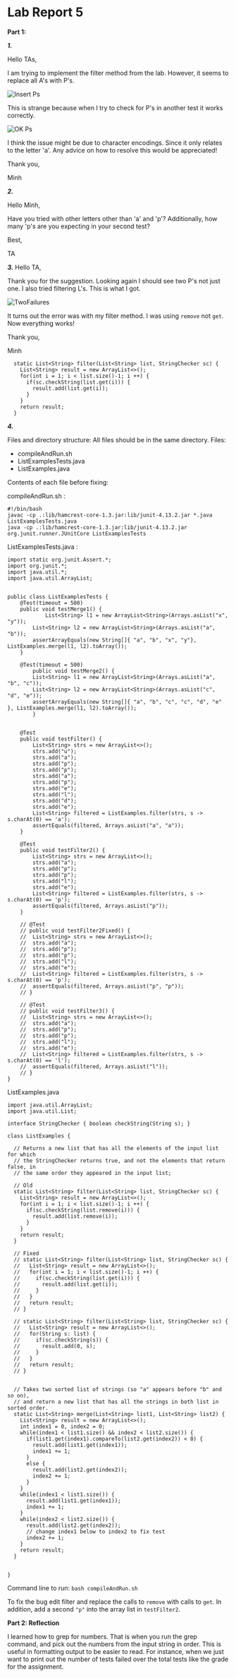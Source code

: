 # **Lab Report 5**
**Part 1:**

***1.***

Hello TAs,

I am trying to implement the filter method from the lab. However, it seems to replace all A's with P's.

![Insert Ps](ScreenshotLab5-1.png)

This is strange because when I try to check for P's in another test it works correctly.

![OK Ps](ScreenshotLab5-2.png)

I think the issue might be due to character encodings. Since it only relates to the letter 'a'. Any advice on how to resolve this would be appreciated!

Thank you,

Minh


***2.***

Hello Minh,

Have you tried with other letters other than 'a' and 'p'? Additionally, how many 'p's are you expecting in your second test?

Best,

TA

***3.***
Hello TA,

Thank you for the suggestion. Looking again I should see two P's not just one. I also tried filtering L's. This is what I got.

![TwoFailures](ScreenshotLab5-3.png)

It turns out the error was with my filter method. I was using `remove` not `get`. Now everything works!

Thank you,

Minh

```
  static List<String> filter(List<String> list, StringChecker sc) {
    List<String> result = new ArrayList<>();
    for(int i = 1; i < list.size()-1; i ++) {
      if(sc.checkString(list.get(i))) {
        result.add(list.get(i));
      }
    }
    return result;
  }
```
***4.***

Files and directory structure:
All files should be in the same directory.
Files:
- compileAndRun.sh
- ListExamplesTests.java
- ListExamples.java

Contents of each file before fixing:

compileAndRun.sh :
```
#!/bin/bash
javac -cp .:lib/hamcrest-core-1.3.jar:lib/junit-4.13.2.jar *.java ListExamplesTests.java
java -cp .:lib/hamcrest-core-1.3.jar:lib/junit-4.13.2.jar org.junit.runner.JUnitCore ListExamplesTests
```

ListExamplesTests.java :
```
import static org.junit.Assert.*;
import org.junit.*;
import java.util.*;
import java.util.ArrayList;


public class ListExamplesTests {
	@Test(timeout = 500)
	public void testMerge1() {
    		List<String> l1 = new ArrayList<String>(Arrays.asList("x", "y"));
		List<String> l2 = new ArrayList<String>(Arrays.asList("a", "b"));
		assertArrayEquals(new String[]{ "a", "b", "x", "y"}, ListExamples.merge(l1, l2).toArray());
	}
	
	@Test(timeout = 500)
        public void testMerge2() {
		List<String> l1 = new ArrayList<String>(Arrays.asList("a", "b", "c"));
		List<String> l2 = new ArrayList<String>(Arrays.asList("c", "d", "e"));
		assertArrayEquals(new String[]{ "a", "b", "c", "c", "d", "e" }, ListExamples.merge(l1, l2).toArray());
        }

	
	@Test
	public void testFilter() {
		List<String> strs = new ArrayList<>();
		strs.add("u");
		strs.add("a");
		strs.add("p");
		strs.add("p");
		strs.add("a");
		strs.add("p");
		strs.add("e");
		strs.add("l");
		strs.add("d");
		strs.add("e");
		List<String> filtered = ListExamples.filter(strs, s -> s.charAt(0) == 'a');
		assertEquals(filtered, Arrays.asList("a", "a"));
	}

	@Test
	public void testFilter2() {
		List<String> strs = new ArrayList<>();
		strs.add("a");
		strs.add("p");
		strs.add("p");
		strs.add("l");
		strs.add("e");
		List<String> filtered = ListExamples.filter(strs, s -> s.charAt(0) == 'p');
		assertEquals(filtered, Arrays.asList("p"));
	}

	// @Test
	// public void testFilter2Fixed() {
	// 	List<String> strs = new ArrayList<>();
	// 	strs.add("a");
	// 	strs.add("p");
	// 	strs.add("p");
	// 	strs.add("l");
	// 	strs.add("e");
	// 	List<String> filtered = ListExamples.filter(strs, s -> s.charAt(0) == 'p');
	// 	assertEquals(filtered, Arrays.asList("p", "p"));
	// }

	// @Test
	// public void testFilter3() {
	// 	List<String> strs = new ArrayList<>();
	// 	strs.add("a");
	// 	strs.add("p");
	// 	strs.add("p");
	// 	strs.add("l");
	// 	strs.add("e");
	// 	List<String> filtered = ListExamples.filter(strs, s -> s.charAt(0) == 'l');
	// 	assertEquals(filtered, Arrays.asList("l"));
	// }
}
```
ListExamples.java
```
import java.util.ArrayList;
import java.util.List;

interface StringChecker { boolean checkString(String s); }

class ListExamples {

  // Returns a new list that has all the elements of the input list for which
  // the StringChecker returns true, and not the elements that return false, in
  // the same order they appeared in the input list;
  
  // Old
  static List<String> filter(List<String> list, StringChecker sc) {
    List<String> result = new ArrayList<>();
    for(int i = 1; i < list.size()-1; i ++) {
      if(sc.checkString(list.remove(i))) {
        result.add(list.remove(i));
      }
    }
    return result;
  }

  // Fixed
  // static List<String> filter(List<String> list, StringChecker sc) {
  //   List<String> result = new ArrayList<>();
  //   for(int i = 1; i < list.size()-1; i ++) {
  //     if(sc.checkString(list.get(i))) {
  //       result.add(list.get(i));
  //     }
  //   }
  //   return result;
  // }
  
  // static List<String> filter(List<String> list, StringChecker sc) {
  //   List<String> result = new ArrayList<>();
  //   for(String s: list) {
  //     if(sc.checkString(s)) {
  //       result.add(0, s);
  //     }
  //   }
  //   return result;
  // }


  // Takes two sorted list of strings (so "a" appears before "b" and so on),
  // and return a new list that has all the strings in both list in sorted order.
  static List<String> merge(List<String> list1, List<String> list2) {
    List<String> result = new ArrayList<>();
    int index1 = 0, index2 = 0;
    while(index1 < list1.size() && index2 < list2.size()) {
      if(list1.get(index1).compareTo(list2.get(index2)) < 0) {
        result.add(list1.get(index1));
        index1 += 1;
      }
      else {
        result.add(list2.get(index2));
        index2 += 1;
      }
    }
    while(index1 < list1.size()) {
      result.add(list1.get(index1));
      index1 += 1;
    }
    while(index2 < list2.size()) {
      result.add(list2.get(index2));
      // change index1 below to index2 to fix test
      index2 += 1;
    }
    return result;
  }


}
```

Command line to run: `bash compileAndRun.sh`

To fix the bug edit filter and replace the calls to `remove` with calls to `get`. In addition, add a second `"p"` into the array list in `testFilter2`. 

**Part 2: Reflection**

I learned how to grep for numbers. That is when you run the grep command, and pick out the numbers from the input string in order. This is useful in formatting output to be easier to read. For instance, when we just want to print out the number of tests failed over the total tests like the grade for the assignment.

